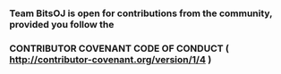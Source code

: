 ### Team BitsOJ is open for contributions from the community, provided you follow the  
### CONTRIBUTOR COVENANT CODE OF CONDUCT ( http://contributor-covenant.org/version/1/4 )

